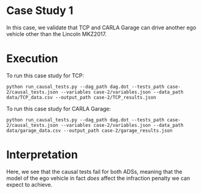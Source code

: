# Case Study 1
In this case, we validate that TCP and CARLA Garage can drive another ego vehicle other than the Lincoln MKZ2017.

# Execution
To run this case study for TCP:
```
python run_causal_tests.py --dag_path dag.dot --tests_path case-2/causal_tests.json --variables case-2/variables.json --data_path data/TCP_data.csv --output_path case-2/TCP_results.json
```

To run this case study for CARLA Garage:
```
python run_causal_tests.py --dag_path dag.dot --tests_path case-2/causal_tests.json --variables case-2/variables.json --data_path data/garage_data.csv --output_path case-2/garage_results.json
```

# Interpretation
Here, we see that the causal tests fail for both ADSs, meaning that the model of the ego vehicle in fact _does_ affect the infraction penalty we can expect to achieve.
